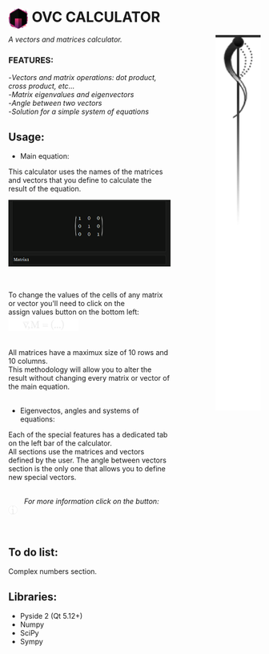 # <img style ='width:40px;' src="icons//Windowicon.png" align="left" /> &nbsp;**OVC CALCULATOR**
<img style ='width:90px;' src="icons//Decorativegraph.png" align="right" />
<div style ='margin-right:180px' >

*A vectors and matrices calculator.*
 
### **FEATURES:** 

-*Vectors and matrix operations: dot product, cross product, etc...*<br/>
-*Matrix eigenvalues and eigenvectors*<br/>
-*Angle between two vectors*<br/>
-*Solution for a simple system of equations*<br/>

## **Usage:**
- Main equation:

This calculator uses the names of the matrices and vectors that you define to calculate the result of the equation.
<p>
<img style ='width:400px;' src="icons//OVCExample.png" />
</p>
<br/>
<p>
To change the values of the cells of any matrix or vector you'll need to click on the <br/> assign values button on the bottom left: 
<img style ='width:140px;margin-top:5px' src="icons//Assignicon.png" />
</p>
<br/>
All matrices have a maximux size of 10 rows and 10 columns.
<br/>
This methodology will allow you to alter the result without changing every matrix or vector of the main equation.
<br/>
<br/>

- Eigenvectos, angles and systems of equations:

Each of the special features has a dedicated tab on the left bar of the calculator.
<br/> 
All sections use the matrices and vectors defined by the user.
The angle between vectors section is the only one that allows you to define new special vectors.
<br/>
<br/>
<p>

&nbsp; &nbsp; &nbsp; &nbsp; *For more information click on the button:* &nbsp; &nbsp; 
<img style ='width:18px;' src="icons//Infoicon.png" />

</p>
<br/>

## **To do list:**
Complex numbers section.

## **Libraries:**

- Pyside 2 (Qt 5.12+)
- Numpy
- SciPy
- Sympy
